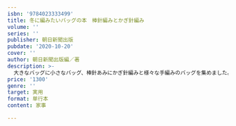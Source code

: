 ```yaml
---
isbn: '9784023333499'
title: 冬に編みたいバッグの本　棒針編みとかぎ針編み
volume: ''
series: ''
publisher: 朝日新聞出版
pubdate: '2020-10-20'
cover: ''
author: 朝日新聞出版編／著
description: >-
  大きなバッグに小さなバッグ、棒針あみにかぎ針編みと様々な手編みのバッグを集めました。ニットのバッグは伸びるのが心配、という方にも安心して使っていただけるように、ご自分のバッグの形に合わせた裏布の作り方も解説しています。21パターン＋色替えで全24点掲載。
price: '1300'
genre: ''
target: 実用
format: 単行本
content: 家事

---
```

